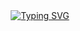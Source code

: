 <div align=center>
         <a href=""><img src="https://readme-typing-svg.herokuapp.com?font=Fira+mono&size=24&pause=1000&color=ADCCF7&center=true&vCenter=true&width=435&lines=Nothing+here" alt="Typing SVG" /></a>
</div>
